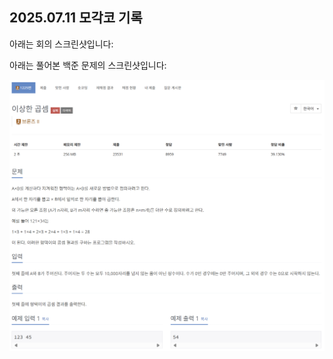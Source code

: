 ## 2025.07.11 모각코 기록

아래는 회의 스크린샷입니다:


아래는 풀어본 백준 문제의 스크린샷입니다:

![스크린샷](https://github.com/wwwishcom/25Mogakko_Summer-session/blob/main/스크린샷%202025-07-11%20153522.png?raw=true)

